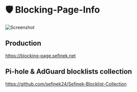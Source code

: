 # 🛡️ Blocking-Page-Info
<img src="assets/screenshot_ezgif.com-optimize.gif" alt="Screenshot">

## Production
https://blocking-page.sefinek.net

## Pi-hole & AdGuard blocklists collection
https://github.com/sefinek24/Sefinek-Blocklist-Collection